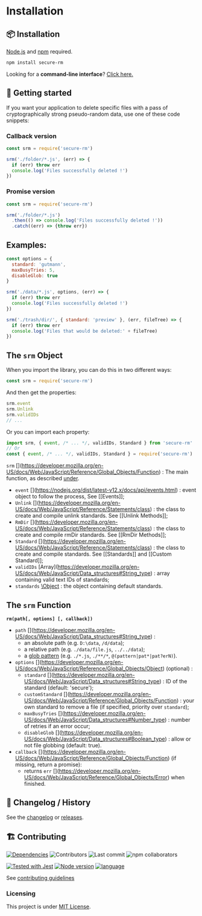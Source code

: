 # Installation

## 📦 Installation

[Node.js](https://nodejs.org/) and [npm](https://www.npmjs.com/) required.

```bash
npm install secure-rm
```

Looking for a **command-line interface**? [Click here.](https://www.npmjs.com/package/secure-rm-cli)

## 🚀 Getting started

If you want your application to delete specific files with a pass of cryptographically strong pseudo-random data, use one of these code snippets:

### Callback version

```javascript
const srm = require('secure-rm')

srm('./folder/*.js', (err) => {
  if (err) throw err
  console.log('Files successfully deleted !')
})
```

### Promise version

```javascript
const srm = require('secure-rm')

srm('./folder/*.js')
  .then(() => console.log('Files successfully deleted !'))
  .catch((err) => {throw err})
```

## Examples:

```javascript
const options = {
  standard: 'gutmann',
  maxBusyTries: 5,
  disableGlob: true
}

srm('./data/*.js', options, (err) => {
  if (err) throw err
  console.log('Files successfully deleted !')
})

srm('./trash/dir/', { standard: 'preview' }, (err, fileTree) => {
  if (err) throw err
  console.log('Files that would be deleted:' + fileTree)
})
```

## The `srm` Object

When you import the library, you can do this in two different ways:

```javascript
const srm = require('secure-rm')
```

And then get the properties:

```javascript
srm.event
srm.Unlink
srm.validIDs
// ...
```

Or you can import each property:

```javascript
import srm, { event, /* ... */, validIDs, Standard } from 'secure-rm'
// Or
const { event, /* ... */, validIDs, Standard } = require('secure-rm')
```

`srm` [\](https://developer.mozilla.org/en-US/docs/Web/JavaScript/Reference/Global_Objects/Function) : The main function, as described [under]().

* `event` [\](https://nodejs.org/dist/latest-v12.x/docs/api/events.html) : event object to follow the process, See \[\[Events\]\];
* `Unlink` [\](https://developer.mozilla.org/en-US/docs/Web/JavaScript/Reference/Statements/class) : the class to create and compile unlink standards. See \[\[Unlink Methods\]\];
* `RmDir` [\](https://developer.mozilla.org/en-US/docs/Web/JavaScript/Reference/Statements/class) : the class to create and compile rmDir standards. See \[\[RmDir Methods\]\];
* `Standard` [\](https://developer.mozilla.org/en-US/docs/Web/JavaScript/Reference/Statements/class) : the class to create and compile standards. See \[\[Standards\]\] and \[\[Custom Standard\]\];
* `validIDs` [Array\](https://developer.mozilla.org/en-US/docs/Web/JavaScript/Data_structures#String_type) : array containing valid text IDs of standards;
* `standards` [\Object](https://developer.mozilla.org/en-US/docs/Web/JavaScript/Reference/Global_Objects/Object) : the object containing default standards.

## The `srm` Function

**`rm(path[, options] [, callback])`**

* `path` [\](https://developer.mozilla.org/en-US/docs/Web/JavaScript/Data_structures#String_type) :
  * an absolute path \(e.g. `D:\data`, `/d/data`\);
  * a relative path \(e.g. `./data/file.js`, `../../data`\);
  * a [glob pattern](https://www.npmjs.com/package/glob#glob-primer) \(e.g. `./*.js`, `./**/*`, `@(pattern|pat*|pat?erN)`\).
* `options` [\](https://developer.mozilla.org/en-US/docs/Web/JavaScript/Reference/Global_Objects/Object) \(optional\) :
  * `standard` [\](https://developer.mozilla.org/en-US/docs/Web/JavaScript/Data_structures#String_type) : ID of the standard \(default: 'secure'\);
  * `customStandard` [\](https://developer.mozilla.org/en-US/docs/Web/JavaScript/Reference/Global_Objects/Function) : your own standard to remove a file \(if specified, priority over `standard`\);
  * `maxBusyTries` [\](https://developer.mozilla.org/en-US/docs/Web/JavaScript/Data_structures#Number_type) : number of retries if an error occur;
  * `disableGlob` [\](https://developer.mozilla.org/en-US/docs/Web/JavaScript/Data_structures#Boolean_type) : allow or not file globbing \(default: true\).
* `callback` [\](https://developer.mozilla.org/en-US/docs/Web/JavaScript/Reference/Global_Objects/Function) \(if missing, return a promise\):
  * returns `err` [\](https://developer.mozilla.org/en-US/docs/Web/JavaScript/Reference/Global_Objects/Error) when finished.

## 📜 Changelog / History

See the [changelog](https://github.com/secure-rm/core/blob/master/CHANGELOG.md) or [releases](https://github.com/secure-rm/core/releases).

## 🏗 Contributing

 [![Dependencies](https://img.shields.io/librariesio/release/npm/secure-rm?style=flat-square&logo=npm)](https://libraries.io/npm/secure-rm) ![Contributors](https://img.shields.io/github/contributors/secure-rm/core?style=flat-square) ![Last commit](https://img.shields.io/github/last-commit/secure-rm/core/develop?style=flat-square) ![npm collaborators](https://img.shields.io/npm/collaborators/secure-rm?style=flat-square)

 [![Tested with Jest](https://img.shields.io/badge/-jest-99424f?style=flat-square&logo=jest)](https://jestjs.io) [![Node version](https://img.shields.io/badge/-node-gray?style=flat-square&logo=node.js)](https://nodejs.org) [![language](https://img.shields.io/badge/-typescript-blue?style=flat-square&logo=typescript)](https://www.typescriptlang.org/)

See [contributing guidelines](https://github.com/secure-rm/core/blob/master/CONTRIBUTING.md)

### Licensing

This project is under [MIT License](https://github.com/secure-rm/core/blob/master/LICENSE).

